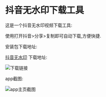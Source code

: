 # 抖音无水印下载工具
这是一个抖音无水印视频下载工具:

使用打开抖音>分享>复制即可自动下载,方便快捷.

安装包下载地址:

[抖音无水印](https://yuxie2025.github.io/download/douyin.apk) 下载地址:

![下载链接](https://raw.githubusercontent.com/yuxie2025/douyin/douyin/app/img/download_qr.png)

app截图:

![app主页截图](https://raw.githubusercontent.com/yuxie2025/douyin/douyin/app/img/app_screen.png)